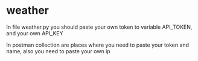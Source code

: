 # weather
In file weather.py you should paste your own token to variable API_TOKEN, and your own API_KEY

In postman collection are places where you need to paste your token and name, also you need to paste your own ip
